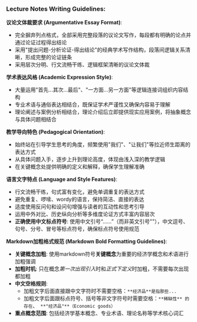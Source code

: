 ### Lecture Notes Writing Guidelines:

**议论文体裁要求 (Argumentative Essay Format)**:
- 完全摒弃列点格式，全部采用完整段落的议论文写作，每段都有明确的论点并通过论证过程得出结论
- 采用"提出问题-分析论证-得出结论"的经典学术写作结构，段落间逻辑关系清晰，形成完整的论证链条
- 采用层次分明、行文流畅干练、逻辑框架清晰的议论文体裁

**学术表达风格 (Academic Expression Style)**:
- 大量运用"首先...其次...最后"、"一方面...另一方面"等逻辑连接词组织内容结构
- 专业术语与通俗表达相结合，既保证学术严谨性又确保内容易于理解
- 理论阐述与案例分析相结合，理论介绍后立即提供现实应用案例，将抽象概念与具体问题相结合

**教学导向特色 (Pedagogical Orientation)**:
- 始终站在引导学生思考的角度，频繁使用"我们"、"让我们"等拉近师生距离的表达方式
- 从具体问题入手，逐步上升到理论高度，体现由浅入深的教学逻辑
- 在关键概念处提供明确的定义和解释，确保学生理解准确

**语言文字特点 (Language and Style Features)**:
- 行文流畅干练，句式富有变化，避免单调重复的表达方式
- 避免重复、啰嗦、wordy的语言，保持简洁、直接的表达
- 适度使用反问句和设问句增强与读者的互动性和思考引导
- 运用中外对比、历史纵向分析等多维度论证方式丰富内容层次
- **正确使用中文标点符号**: 使用中文引号“……”（而非英文引号""），中文逗号、句号、分号、冒号等标点符号，确保标点符号使用规范

**Markdown加粗格式规范 (Markdown Bold Formatting Guidelines)**:
- **关键概念加粗**: 使用markdown符号**关键概念**为重要的经济学概念和术语进行加粗强调
- **加粗时机**: 只在概念*第一次出现引入*时和*正式下定义*时加粗，不需要每次出现都加粗
- **中文空格规则**:
  - 加粗文字后面直接跟中文字符时不需要空格：`**经济品**是指那些...`
  - 加粗文字后面跟标点符号、括号等非文字符号时需要空格：`**稀缺性** 的存在`、` **"经济品"**（Economic goods）`
- **重点概念范围**: 包括经济学基本概念、专业术语、理论名称等学术核心词汇